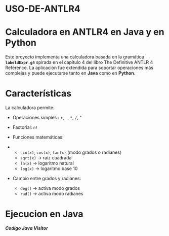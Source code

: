 # USO-DE-ANTLR4
# Calculadora en ANTLR4 en Java y en Python
Este proyecto implementa una calculadora basada en la gramática **`labeldExpr.g4`** spirada en el capítulo 4 del libro The Definitive ANTLR 4 Reference.
La aplicación fue extendida para soportar operaciones más complejas y puede ejecutarse tanto en **Java** como en **Python**.

# Características
La calculadora permite:
* Operaciones simples : `+`, `-`, `*`, `/`, `^`
* Factorial: `n!` 
* Funciones matemáticas:
* 
  * `sin(x)`, `cos(x)`, `tan(x)` (modo grados o radianes)
  * `sqrt(x)` → raíz cuadrada
  * `ln(x)` → logaritmo natural
  * `log(x)` → logaritmo base 10
* Cambio entre grados y radianes:

  * `deg()` → activa modo grados
  * `rad()` → activa modo radianes

# Ejecucion en Java

***Codigo Java Visitor***
```java

```
